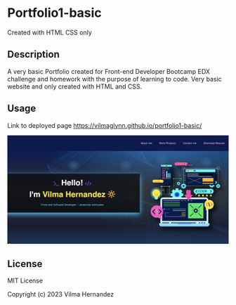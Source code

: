 # Portfolio1-basic
Created with HTML CSS only


## Description

A very basic Portfolio created for Front-end Developer Bootcamp EDX challenge and homework with the purpose of learning to code.
Very basic website and only created with HTML and CSS.

## Usage

Link to deployed page
https://vilmaglynn.github.io/portfolio1-basic/


![portfolio](./assets/portfolioview.png)

## License
MIT License

Copyright (c) 2023 Vilma Hernandez
